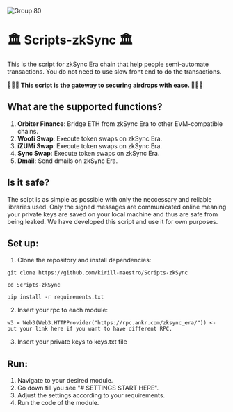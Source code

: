 
![Group 80](https://github.com/kirill-maestro/Scripts-zkSync/assets/69819227/7644850c-963f-43d8-ae15-df1b2a883b1d)

# 🏛️ Scripts-zkSync 🏛️
This is the script for zkSync Era chain that help people semi-automate transactions. 
You do not need to use slow front end to do the transactions. 

**🎣🎣🎣 This script is the gateway to securing airdrops with ease. 🎣🎣🎣**

## What are the supported functions?
1. **Orbiter Finance**: Bridge ETH from zkSync Era to other EVM-compatible chains.
2. **Woofi Swap**: Execute token swaps on zkSync Era.
3. **iZUMi Swap**: Execute token swaps on zkSync Era.
4. **Sync Swap**: Execute token swaps on zkSync Era.
5. **Dmail**: Send dmails on zkSync Era. 

## Is it safe? 
The scipt is as simple as possible with only the neccessary and reliable libraries used. Only the signed messages are communicated online meaning your private keys are saved on your local machine and thus are safe from being leaked. We have developed this script and use it for own purposes. 


## Set up:

1. Clone the repository and install dependencies:
```
git clone https://github.com/kirill-maestro/Scripts-zkSync

cd Scripts-zkSync

pip install -r requirements.txt

```

2. Insert your rpc to each module:
```
w3 = Web3(Web3.HTTPProvider("https://rpc.ankr.com/zksync_era/")) <- put your link here if you want to have different RPC.
```

3. Insert your private keys to keys.txt file


## Run: 

1. Navigate to your desired module.
2. Go down till you see "# SETTINGS START HERE".
3. Adjust the settings according to your requirements.
4. Run the code of the module.
